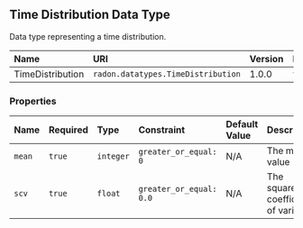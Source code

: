 ## Time Distribution Data Type

Data type representing a time distribution.

| Name | URI | Version | Derived From |
|:---- |:--- |:------- |:------------ |
| TimeDistribution | `radon.datatypes.TimeDistribution` | 1.0.0 | `tosca.datatypes.Root` |

### Properties

| Name | Required | Type | Constraint | Default Value | Description |
|:---- |:-------- |:---- |:---------- |:------------- |:----------- |
| `mean` | `true` | `integer` | `greater_or_equal: 0` | N/A | The mean value |
| `scv` | `true` | `float` | `greater_or_equal: 0.0` | N/A | The squared coefficient of variation |
